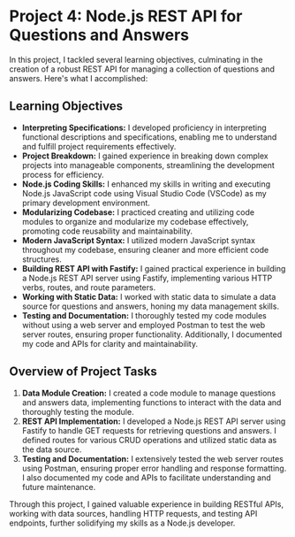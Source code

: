 # Project 4: Node.js REST API for Questions and Answers

In this project, I tackled several learning objectives, culminating in the creation of a robust REST API for managing a collection of questions and answers. Here's what I accomplished:

## Learning Objectives

- **Interpreting Specifications:** I developed proficiency in interpreting functional descriptions and specifications, enabling me to understand and fulfill project requirements effectively.
- **Project Breakdown:** I gained experience in breaking down complex projects into manageable components, streamlining the development process for efficiency.
- **Node.js Coding Skills:** I enhanced my skills in writing and executing Node.js JavaScript code using Visual Studio Code (VSCode) as my primary development environment.
- **Modularizing Codebase:** I practiced creating and utilizing code modules to organize and modularize my codebase effectively, promoting code reusability and maintainability.
- **Modern JavaScript Syntax:** I utilized modern JavaScript syntax throughout my codebase, ensuring cleaner and more efficient code structures.
- **Building REST API with Fastify:** I gained practical experience in building a Node.js REST API server using Fastify, implementing various HTTP verbs, routes, and route parameters.
- **Working with Static Data:** I worked with static data to simulate a data source for questions and answers, honing my data management skills.
- **Testing and Documentation:** I thoroughly tested my code modules without using a web server and employed Postman to test the web server routes, ensuring proper functionality. Additionally, I documented my code and APIs for clarity and maintainability.

## Overview of Project Tasks

1. **Data Module Creation:** I created a code module to manage questions and answers data, implementing functions to interact with the data and thoroughly testing the module.
2. **REST API Implementation:** I developed a Node.js REST API server using Fastify to handle GET requests for retrieving questions and answers. I defined routes for various CRUD operations and utilized static data as the data source.
3. **Testing and Documentation:** I extensively tested the web server routes using Postman, ensuring proper error handling and response formatting. I also documented my code and APIs to facilitate understanding and future maintenance.

Through this project, I gained valuable experience in building RESTful APIs, working with data sources, handling HTTP requests, and testing API endpoints, further solidifying my skills as a Node.js developer.
